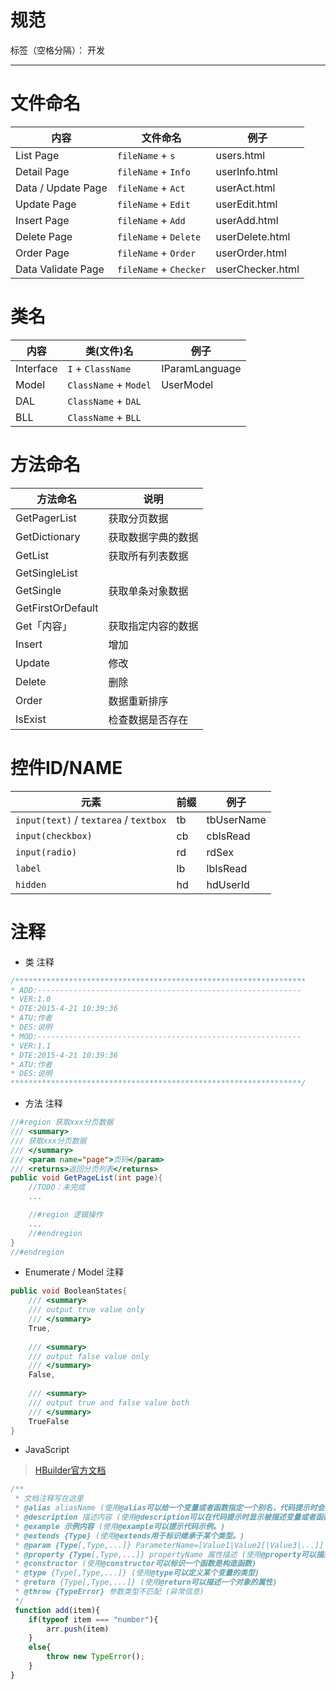 # 规范

标签（空格分隔）： 开发

---

# 文件命名
| 内容 | 文件命名 | 例子 |
| ---- | -------- | ---- |
| List Page | `fileName` + `s` | users.html |
| Detail Page | `fileName` + `Info` | userInfo.html |
| Data / Update Page | `fileName` + `Act` | userAct.html |
| Update Page | `fileName` + `Edit` | userEdit.html |
| Insert Page | `fileName` + `Add` | userAdd.html |
| Delete Page | `fileName` + `Delete` | userDelete.html |
| Order Page | `fileName` + `Order` | userOrder.html |
| Data Validate Page | `fileName` + `Checker` | userChecker.html |

# 类名
|  内容  |  类(文件)名  |  例子  |  
|  -----  |  -----  |  -----  |  
|  Interface  |  `I` + `ClassName`  |  IParamLanguage  |  
|  Model  |  `ClassName` + `Model`  |  UserModel  |  
|  DAL  |  `ClassName` + `DAL`  |    |  
|  BLL  |  `ClassName` + `BLL`  |    |  


# 方法命名
|   方法命名   |   说明   |  
|  ------  |  ------  |  
|  GetPagerList  |  获取分页数据  |  
|  GetDictionary  |  获取数据字典的数据  |  
|  GetList  |  获取所有列表数据  |  
|  GetSingleList  |  
|  GetSingle  |  获取单条对象数据  |  
|  GetFirstOrDefault  |  
|  Get「内容」  |  获取指定内容的数据  |  
|  Insert  |  增加  |  
|  Update  |  修改  |  
|  Delete  |  删除  |  
|  Order  |  数据重新排序  |  
|  IsExist  |  检查数据是否存在  |  

# 控件ID/NAME
|   元素   |   前缀   |   例子   |  
|  ------  |  ------  |  ------  |  
|  `input(text)` / `textarea` / `textbox`  |  tb  |  tbUserName  |  
|  `input(checkbox)`  |  cb  |  cbIsRead  |  
|  `input(radio)`  |  rd  |  rdSex  |  
|  `label`  |  lb  |  lbIsRead  |  
|  `hidden`  |  hd  |  hdUserId  |  

# 注释

- 类 注释

``` c#
/*****************************************************************
* ADD:-----------------------------------------------------------
* VER:1.0
* DTE:2015-4-21 10:39:36
* ATU:作者
* DES:说明
* MOD:-----------------------------------------------------------
* VER:1.1
* DTE:2015-4-21 10:39:36
* ATU:作者
* DES:说明
*****************************************************************/
```

- 方法 注释

``` c#
//#region 获取xxx分页数据
/// <summary>
/// 获取xxx分页数据
/// </summary>
/// <param name="page">页码</param>
/// <returns>返回分页列表</returns>
public void GetPageList(int page){
    //TODO：未完成
    ...

    //#region 逻辑操作
    ...
    //#endregion
}
//#endregion
```

- Enumerate / Model 注释

``` c#
public void BooleanStates{
    /// <summary>
    /// output true value only
    /// </summary>
    True,
    
    /// <summary>
    /// output false value only
    /// </summary>
    False,
    
    /// <summary>
    /// output true and false value both
    /// </summary>
    TrueFalse
}
```

- JavaScript
> [HBuilder官方文档](http://ask.dcloud.net.cn/article/129)

``` javascript
/**
 * 文档注释写在这里
 * @alias aliasName (使用@alias可以给一个变量或者函数指定一个别名，代码提示时会提示该别名)
 * @description 描述内容 (使用@description可以在代码提示时显示被描述变量或者函数的描述信息。)
 * @example 示例内容 (使用@example可以提示代码示例。)
 * @extends {Type} (使用@extends用于标识继承于某个类型。)
 * @param {Type[,Type,...]} ParameterName=[Value1|Value2[|Value3|...]] 参数描述 (使用@param可以描述一个函数的参数以及参数类型，HBuilder扩展了参数值域的写法（目前只支持字符串值域）)
 * @property {Type[,Type,...]} propertyName 属性描述 (使用@property可以描述一个对象的属性)
 * @constructor (使用@constructor可以标识一个函数是构造函数)
 * @type {Type[,Type,...]} (使用@type可以定义某个变量的类型)
 * @return {Type[,Type,...]} (使用@return可以描述一个对象的属性)
 * @throw {TypeError} 参数类型不匹配 (异常信息)
 */
 function add(item){
    if(typeof item === "number"){
        arr.push(item)
    }
    else{
        throw new TypeError();
    }
}
```




